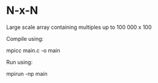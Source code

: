 # N-x-N

Large scale array containing multiples up to 100 000 x 100 

Compile using:

  mpicc main.c -o main

Run using:

  mpirun -np main
